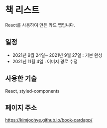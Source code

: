 # 책 리스트
React를 사용하여 만든 카드 앱입니다.

## 일정
- 2021년 9월 24일~ 2021년 9월 27일 : 기본 완성
- 2021년 11월 4일 : 이미지 경로 수정 

## 사용한 기술
React, styled-components

## 페이지 주소
 https://kimjoohye.github.io/book-cardapp/
